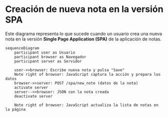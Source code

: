 # Creación de nueva nota en la versión SPA

Este diagrama representa lo que sucede cuando un usuario crea una nueva nota en la versión **Single Page Application (SPA)** de la aplicación de notas.

```mermaid
sequenceDiagram
    participant user as Usuario
    participant browser as Navegador
    participant server as Servidor

    user->>browser: Escribe nueva nota y pulsa "Save"
    Note right of browser: JavaScript captura la acción y prepara los datos
    browser->>server: POST /spa/new_note (datos de la nota)
    activate server
    server-->>browser: JSON con la nota creada
    deactivate server

    Note right of browser: JavaScript actualiza la lista de notas en la página
